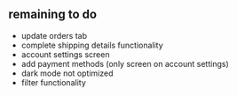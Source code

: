 ## remaining to do

- update orders tab
- complete shipping details functionality
- account settings screen
- add payment methods (only screen on account settings)
- dark mode not optimized
- filter functionality

